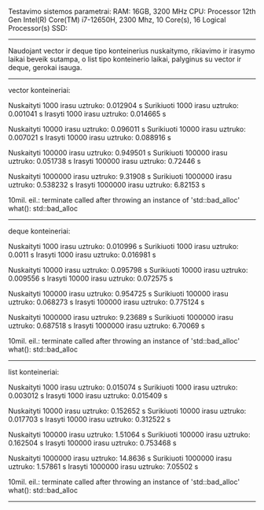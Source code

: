 Testavimo sistemos parametrai:
RAM: 16GB, 3200 MHz
CPU: Processor	12th Gen Intel(R) Core(TM) i7-12650H, 2300 Mhz, 10 Core(s), 16 Logical Processor(s)
SSD: 
****************************************************************
Naudojant vector ir deque tipo konteinerius nuskaitymo, rikiavimo ir irasymo laikai beveik sutampa, o list tipo konteinerio laikai, palyginus su vector ir deque, gerokai isauga.

****************************************************************
vector konteineriai:

Nuskaityti 1000 irasu uztruko: 0.012904 s 
Surikiuoti 1000 irasu uztruko: 0.001041 s 
Irasyti    1000 irasu uztruko: 0.014665 s

Nuskaityti 10000 irasu uztruko: 0.096011 s 
Surikiuoti 10000 irasu uztruko: 0.007021 s 
Irasyti    10000 irasu uztruko: 0.088916 s

Nuskaityti 100000 irasu uztruko: 0.949501 s 
Surikiuoti 100000 irasu uztruko: 0.051738 s 
Irasyti    100000 irasu uztruko: 0.72446 s

Nuskaityti 1000000 irasu uztruko: 9.31908 s 
Surikiuoti 1000000 irasu uztruko: 0.538232 s
Irasyti    1000000 irasu uztruko: 6.82153 s

10mil. eil.:
terminate called after throwing an instance of 'std::bad_alloc' 
what(): std::bad_alloc

****************************************************************
deque konteineriai:

Nuskaityti 1000 irasu uztruko: 0.010996 s 
Surikiuoti 1000 irasu uztruko: 0.0011 s 
Irasyti    1000 irasu uztruko: 0.016981 s

Nuskaityti 10000 irasu uztruko: 0.095798 s
Surikiuoti 10000 irasu uztruko: 0.009556 s
Irasyti    10000 irasu uztruko: 0.072575 s

Nuskaityti 100000 irasu uztruko: 0.954725 s
Surikiuoti 100000 irasu uztruko: 0.068273 s
Irasyti    100000 irasu uztruko: 0.775124 s

Nuskaityti 1000000 irasu uztruko: 9.23689 s
Surikiuoti 1000000 irasu uztruko: 0.687518 s
Irasyti    1000000 irasu uztruko: 6.70069 s

10mil. eil.:
terminate called after throwing an instance of 'std::bad_alloc' 
what(): std::bad_alloc

****************************************************************
list konteineriai:

Nuskaityti 1000 irasu uztruko: 0.015074 s
Surikiuoti 1000 irasu uztruko: 0.003012 s
Irasyti    1000 irasu uztruko: 0.015409 s

Nuskaityti 10000 irasu uztruko: 0.152652 s
Surikiuoti 10000 irasu uztruko: 0.017703 s
Irasyti    10000 irasu uztruko: 0.312522 s

Nuskaityti 100000 irasu uztruko: 1.51064 s
Surikiuoti 100000 irasu uztruko: 0.162504 s
Irasyti    100000 irasu uztruko: 0.753468 s

Nuskaityti 1000000 irasu uztruko: 14.8636 s
Surikiuoti 1000000 irasu uztruko: 1.57861 s
Irasyti    1000000 irasu uztruko: 7.05502 s

10mil. eil.:
terminate called after throwing an instance of 'std::bad_alloc' 
what(): std::bad_alloc
****************************************************************